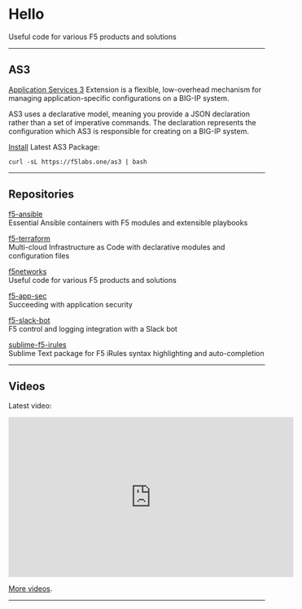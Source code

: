 
# Hello

Useful code for various F5 products and solutions

---

## AS3

[Application Services 3](https://clouddocs.f5.com/products/extensions/f5-appsvcs-extension/3/) Extension is a flexible, low-overhead mechanism for managing application-specific configurations on a BIG-IP system.

AS3 uses a declarative model, meaning you provide a JSON declaration rather than a set of imperative commands. The declaration represents the configuration which AS3 is responsible for creating on a BIG-IP system.

[Install](./as3) Latest AS3 Package:

```shell
curl -sL https://f5labs.one/as3 | bash
```

---

## Repositories

[f5-ansible](https://github.com/ArtiomL/f5-ansible)  
Essential Ansible containers with F5 modules and extensible playbooks

[f5-terraform](https://github.com/ArtiomL/f5-terraform)  
Multi-cloud Infrastructure as Code with declarative modules and configuration files

[f5networks](https://github.com/ArtiomL/f5networks)  
Useful code for various F5 products and solutions

[f5-app-sec](https://github.com/ArtiomL/f5-app-sec)  
Succeeding with application security

[f5-slack-bot](https://github.com/ArtiomL/f5-slack-bot)  
F5 control and logging integration with a Slack bot

[sublime-f5-irules](https://github.com/ArtiomL/sublime-f5-irules)  
Sublime Text package for F5 iRules syntax highlighting and auto-completion

---

## Videos

Latest video:

<iframe width="560" height="315" src="https://www.youtube.com/embed/vGxng8h8S5s" frameborder="0" allow="autoplay; encrypted-media" allowfullscreen></iframe>
  
[More videos](https://www.youtube.com/user/artioml/videos).

---
